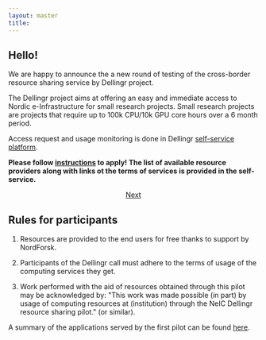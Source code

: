 ```yaml
---
layout: master
title:
---
```


## Hello!

We are happy to announce the a new round of testing of the cross-border resource sharing service by Dellingr project.

The Dellingr project aims at offering an easy and immediate access to Nordic e-Infrastructure for small research
projects. Small research projects are projects that require up to 100k CPU/10k GPU core hours over a 6 month period.


Access request and usage monitoring is done in Dellingr [self-service platform](https://share.neic.no/).

**Please follow [instructions](/guide/#getting-resources-via-dellingr) to apply! The list of available resource
providers along with links ot the terms of services is provided in the self-service.**

<div align="center">
    <a class="btn btn-success" href="/guide/#getting-resources-via-dellingr">Next</a>
</div>
 
## Rules for participants

1. Resources are provided to the end users for free thanks to support by NordForsk.

2. Participants of the Dellingr call must adhere to the terms of usage of the computing services they get.

3. Work performed with the aid of resources obtained through this pilot may be acknowledged by:
"This work was made possible (in part) by usage of computing resources at (institution) through the
NeIC Dellingr resource sharing pilot." (or similar).


A summary of the applications served by the first pilot can be found
[here](https://wiki.neic.no/wiki/Dellingr/FirstPilotApplications).

